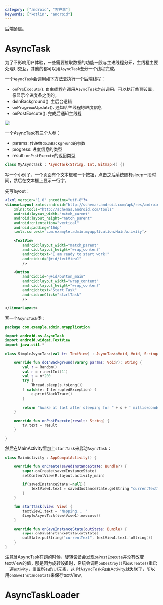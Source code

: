 ```yaml
---
category: ["android", "客户端"]
keywords: ["kotlin", "android"]
---
```


后端通信。

<!-- more -->

# AsyncTask
为了不影响用户体验，一些需要拉取数据的功能一般与主进线程分开，主线程主要处理UI交互，其他的都可以用`AsyncTask`去分一个线程完成。

一个`AsyncTask`会调用如下方法去执行一个后端线程：
- onPreExecute(): 由主线程在调用AsyncTask之前调用，可以执行些预设置，像显示个进度条之类的。
- doInBackground(): 主后台逻辑
- onProgressUpdate(): 通知给主线程的进度信息
- onPostExecute(): 完成后通知主线程

![](https://google-developer-training.gitbooks.io/android-developer-fundamentals-course-practicals/content/images/7_1_P_images/dg_asynctask.png)

一个AsyncTask有三个入参：
- params: 传递给`doInBackground`的参数
- progress: 进度信息的类型
- result: `onPostExecute`的返回类型

```kotlin
class MyAsyncTask : AsyncTask<String, Int, Bitmap>() {}
```

写一个小例子，一个页面有个文本框和一个按钮，点击之后系统随机sleep一段时间，然后在文本框上显示一行字。

先写layout：
```xml
<?xml version="1.0" encoding="utf-8"?>
<LinearLayout xmlns:android="http://schemas.android.com/apk/res/android"
    xmlns:tools="http://schemas.android.com/tools"
    android:layout_width="match_parent"
    android:layout_height="match_parent"
    android:orientation="vertical"
    android:padding="16dp"
    tools:context="com.example.admin.myapplication.MainActivity">

    <TextView
        android:layout_width="match_parent"
        android:layout_height="wrap_content"
        android:text="I am ready to start work!"
        android:id="@+id/textView1"
        />

    <Button
        android:id="@+id/button_main"
        android:layout_width="wrap_content"
        android:layout_height="wrap_content"
        android:text="Start Task"
        android:onClick="startTask"
        />

</LinearLayout>
```

写一个`AsyncTask`类：
```kotlin
package com.example.admin.myapplication

import android.os.AsyncTask
import android.widget.TextView
import java.util.*

class SimpleAsyncTask(val tv: TextView) : AsyncTask<Void, Void, String>() {

    override fun doInBackground(vararg params: Void?): String {
        val r = Random()
        val n = r.nextInt(11)
        val s = n*200
        try {
            Thread.sleep(s.toLong())
        } catch(e: InterruptedException) {
            e.printStackTrace()
        }

        return "Awake at last after sleeping for " + s + " milliseconds!"
    }

    override fun onPostExecute(result: String) {
        tv.text = result
    }

}
```

然后在MainActivity里加上`startTask`来启动`AsyncTask`：

```kotlin
class MainActivity : AppCompatActivity() {

    override fun onCreate(savedInstanceState: Bundle?) {
        super.onCreate(savedInstanceState)
        setContentView(R.layout.activity_main)

        if(savedInstanceState!=null){
            textView1.text = savedInstanceState.getString("currentText")
        }
    }

    fun startTask(view: View) {
        textView1.text = "Napping... "
        SimpleAsyncTask(textView1).execute()
    }

    override fun onSaveInstanceState(outState: Bundle) {
        super.onSaveInstanceState(outState)
        outState.putString("currentText", textView1.text.toString())
    }
}
```

注意当AsyncTask在跑的时候，旋转设备会发现`onPostExecute`并没有改变textView的值，那是因为旋转设备时，系统会调用`onDestroy()`和`onCreate()`重启一遍activity，重置所有的UI元素，这 时AsyncTask和主Activity就失联了，所以用`onSaveInstanceState`来保存textView。

# AsyncTaskLoader








